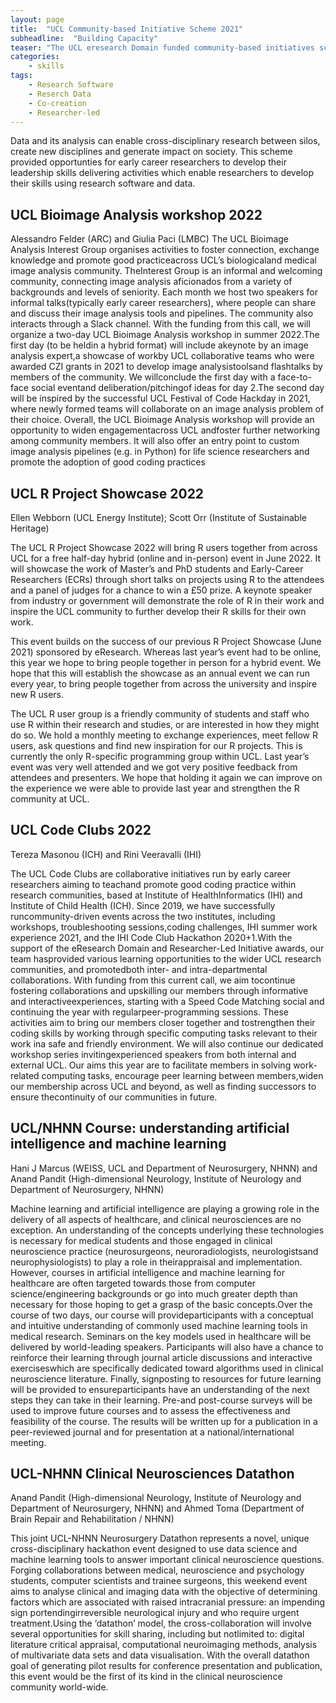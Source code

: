 ```yaml
---
layout: page
title:  "UCL Community-based Initiative Scheme 2021"
subheadline:  "Building Capacity"
teaser: "The UCL eresearch Domain funded community-based initiatives scheme which either contribute to the development of software and/or research data skills or good practice; foster interdisciplinary research through the reuse of tools and resources (e.g. algorithms, data and software); or strengthen positives attributes in the eResearch community."
categories:
    - skills
tags:
    - Research Software
    - Reserch Data
    - Co-creation
    - Researcher-led
---
```


Data and its analysis can enable cross-disciplinary research between silos, create new disciplines and generate impact on society. This scheme provided opportunties for early career researchers to develop their leadership skills delivering activities which enable researchers to develop their skills using research software and data. 

## UCL Bioimage Analysis workshop 2022
Alessandro Felder (ARC) and Giulia Paci (LMBC)
The UCL Bioimage Analysis Interest Group organises activities to foster connection, exchange knowledge and promote good practiceacross UCL’s biologicaland medical image analysis community. TheInterest Group is an informal and welcoming community, connecting image analysis aficionados from a variety of backgrounds and levels of seniority. Each month we host two speakers for informal talks(typically early career researchers), where people can share and discuss their image analysis tools and pipelines. The community also interacts through a Slack channel. With the funding from this call, we will organize a two-day UCL Bioimage Analysis workshop in summer 2022.The first day (to be heldin a hybrid format) will include akeynote by an image analysis expert,a showcase of workby UCL collaborative teams who were awarded CZI grants in 2021 to develop image analysistoolsand flashtalks by members of the community. We willconclude the first day with a face-to-face social eventand deliberation/pitchingof ideas for day 2.The second day will be inspired by the successful UCL Festival of Code Hackday in 2021, where newly formed teams will collaborate on an image analysis problem of their choice. Overall, the UCL Bioimage Analysis workshop will provide an opportunity to widen engagementacross UCL andfoster further networking among community members. It will also offer an entry point to custom image analysis pipelines (e.g. in Python) for life science researchers and promote the adoption of good coding practices

## UCL R Project Showcase 2022
Ellen Webborn (UCL Energy Institute); Scott Orr (Institute of Sustainable Heritage)

The UCL R Project Showcase 2022 will bring R users together from across UCL for a free half-day hybrid (online and in-person) event in June 2022. It will showcase the work of Master’s and PhD students and Early-Career Researchers (ECRs) through short talks on projects using R to the attendees and a panel of judges for a chance to win a £50 prize. A keynote speaker from industry or government will demonstrate the role of R in their work and inspire the UCL community to further develop their R skills for their own work.  

This event builds on the success of our previous R Project Showcase (June 2021) sponsored by eResearch. Whereas last year’s event had to be online, this year we hope to bring people together in person for a hybrid event. We hope that this will establish the showcase as an annual event we can run every year, to bring people together from across the university and inspire new R users.  

The UCL R user group is a friendly community of students and staff who use R within their research and studies, or are interested in how they might do so.  We hold a monthly meeting to exchange experiences, meet fellow R users, ask questions and find new inspiration for our R projects. This is currently the only R-specific programming group within UCL. Last year’s event was very well attended and we got very positive feedback from attendees and presenters. We hope that holding it again we can improve on the experience we were able to provide last year and strengthen the R community at UCL.  

## UCL Code Clubs 2022
Tereza Masonou (ICH) and Rini Veeravalli (IHI)

The UCL Code Clubs are collaborative initiatives run by early career researchers aiming to teachand promote good coding practice within research communities, based at Institute of HealthInformatics (IHI) and Institute of Child Health (ICH). Since 2019, we have successfully runcommunity-driven events across the two institutes, including workshops, troubleshooting sessions,coding challenges, IHI summer work experience 2021, and the IHI Code Club Hackathon 2020+1.With the support of the eResearch Domain and Researcher-Led Initiative awards, our team hasprovided various learning opportunities to the wider UCL research communities, and promotedboth inter- and intra-departmental collaborations. With funding from this current call, we aim tocontinue fostering collaborations and upskilling our members through informative and interactiveexperiences, starting with a Speed Code Matching social and continuing the year with regularpeer-programming sessions. These activities aim to bring our members closer together and tostrengthen their coding skills by working through specific computing tasks relevant to their work ina safe and friendly environment. We will also continue our dedicated workshop series invitingexperienced speakers from both internal and external UCL. Our aims this year are to facilitate members in solving work-related computing tasks, encourage peer learning between members,widen our membership across UCL and beyond, as well as finding successors to ensure thecontinuity of our communities in future.

## UCL/NHNN Course: understanding artificial intelligence and machine learning
Hani J Marcus (WEISS, UCL and Department of Neurosurgery, NHNN) and Anand Pandit (High-dimensional Neurology, Institute of Neurology and Department of Neurosurgery, NHNN)

Machine learning and artificial intelligence are playing a growing role in the delivery of all aspects of healthcare, and clinical neurosciences are no exception. An understanding of the concepts underlying these technologies is necessary for medical students and those engaged in clinical neuroscience practice (neurosurgeons, neuroradiologists, neurologistsand neurophysiologists) to play a role in theirappraisal and implementation. However, courses in artificial intelligence and machine learning for healthcare are often targeted towards those from computer science/engineering backgrounds or go into much greater depth than necessary for those hoping to get a grasp of the basic concepts.Over the course of two days, our course will provideparticipants with a conceptual and intuitive understanding of commonly used machine learning tools in medical research. Seminars on the key models used in healthcare will be delivered by world-leading speakers. Participants will also have a chance to reinforce their learning through journal article discussions and interactive exerciseswhich are specifically dedicated toward algorithms used in clinical neuroscience literature. Finally, signposting to resources for future learning will be provided to ensureparticipants have an understanding of the next steps they can take in their learning. Pre-and post-course surveys will be used to improve future courses and to assess the effectiveness and feasibility of the course. The results will be written up for a publication in a peer-reviewed journal and for presentation at a national/international meeting.

## UCL-NHNN Clinical Neurosciences Datathon
Anand Pandit (High-dimensional Neurology, Institute of Neurology and Department of Neurosurgery, NHNN) and Ahmed Toma (Department of Brain Repair and Rehabilitation / NHNN)

This joint UCL-NHNN Neurosurgery Datathon represents a novel, unique cross-disciplinary hackathon event designed to use data science and machine learning tools to answer important clinical neuroscience questions. Forging collaborations between medical, neuroscience and psychology students, computer scientists and trainee surgeons, this weekend event aims to analyse clinical and imaging data with the objective of determining factors which are associated with raised intracranial pressure: an impending sign portendingirreversible neurological injury and who require urgent treatment.Using the ‘datathon’ model, the cross-collaboration will involve several opportunities for skill sharing, including but notlimited to: digital literature critical appraisal, computational neuroimaging methods, analysis of multivariate data sets and data visualisation. With the overall datathon goal of generating pilot results for conference presentation and publication, this event would be the first of its kind in the clinical neuroscience community world-wide.
